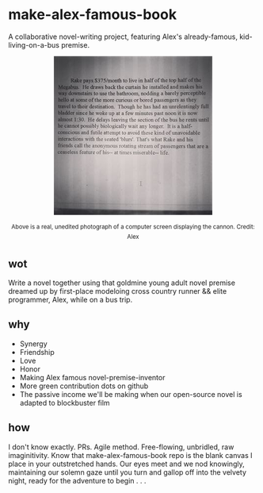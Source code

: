 # make-alex-famous-book
A collaborative novel-writing project, featuring Alex's already-famous, kid-living-on-a-bus premise.

<p align="center">
  <img src="megabus.jpg"/>
</p>
<p align="center"><sup>Above is a real, unedited photograph of a computer screen displaying the cannon. Credit: Alex</sup></p>

## wot
Write a novel together using that goldmine young adult novel premise dreamed up by first-place modeloing cross country runner && elite programmer, Alex, while on a bus trip. 


## why
 - Synergy
 - Friendship
 - Love
 - Honor
 - Making Alex famous novel-premise-inventor
 - More green contribution dots on github
 - The passive income we'll be making when our open-source novel is adapted to blockbuster film

## how
I don't know exactly. PRs. Agile method. Free-flowing, unbridled, raw imaginitivity. Know that make-alex-famous-book repo is the blank canvas I place in your outstretched hands. Our eyes meet and we nod knowingly, maintaining our solemn gaze until you turn and gallop off into the velvety night, ready for the adventure to begin . . .
